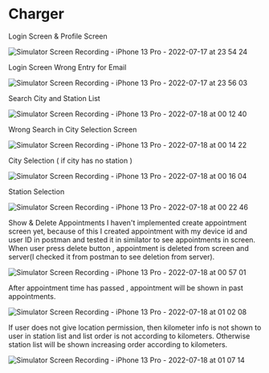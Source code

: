 # Charger

Login Screen & Profile Screen

![Simulator Screen Recording - iPhone 13 Pro - 2022-07-17 at 23 54 24](https://user-images.githubusercontent.com/3129441/179424377-808d7318-d6e6-49b7-8c4c-98285abe2fb0.gif)

Login Screen Wrong Entry for Email

![Simulator Screen Recording - iPhone 13 Pro - 2022-07-17 at 23 56 03](https://user-images.githubusercontent.com/3129441/179424442-d92e69fe-0889-4372-9647-966848a84f74.gif)

Search City and Station List

![Simulator Screen Recording - iPhone 13 Pro - 2022-07-18 at 00 12 40](https://user-images.githubusercontent.com/3129441/179424995-0911f8cf-eec2-46ea-a577-9df24c5c993c.gif)

Wrong Search in City Selection Screen

![Simulator Screen Recording - iPhone 13 Pro - 2022-07-18 at 00 14 22](https://user-images.githubusercontent.com/3129441/179425039-bdfdfb01-ffb9-4dfc-aa9e-09860e9a53ad.gif)

City Selection ( if city has no station )

![Simulator Screen Recording - iPhone 13 Pro - 2022-07-18 at 00 16 04](https://user-images.githubusercontent.com/3129441/179425090-80f0eb44-0c7e-4449-a61e-3661f4c2c12e.gif)

Station Selection 

![Simulator Screen Recording - iPhone 13 Pro - 2022-07-18 at 00 22 46](https://user-images.githubusercontent.com/3129441/179425287-96ee1e2e-a19f-457c-b07b-7dc4d422e199.gif)

Show & Delete Appointments
I haven't implemented create appointment screen yet, because of this I created appointment with my device id and user ID in postman and tested it in similator to see appointments in screen. When user press delete button , appointment is deleted from screen and server(I checked it from postman to see deletion from server).

![Simulator Screen Recording - iPhone 13 Pro - 2022-07-18 at 00 57 01](https://user-images.githubusercontent.com/3129441/179426293-5fce1fc3-5343-4dbb-8e8e-54cdb3dcf7db.gif)

After appointment time has passed , appointment will be shown in past appointments.

![Simulator Screen Recording - iPhone 13 Pro - 2022-07-18 at 01 02 08](https://user-images.githubusercontent.com/3129441/179426553-6477eee9-453e-49c8-bda9-40797e4a7272.gif)

If user does not give location permission, then kilometer info is not shown to user in station list and list order is not according to kilometers. Otherwise station list will be shown increasing order according to kilometers.

![Simulator Screen Recording - iPhone 13 Pro - 2022-07-18 at 01 07 14](https://user-images.githubusercontent.com/3129441/179426700-3ba11754-a443-41e2-ae2b-7a7716186c73.gif)

